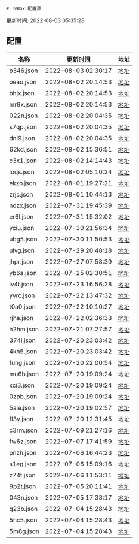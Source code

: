 
    # TvBox 配置源

  更新时间: 2022-08-03 05:35:28

  
## 配置

|   名称  | 更新时间  |地址  |
|  ----  | ----  |----  |
|  p346.json | 2022-08-03 02:30:17 |[地址](http://rfz5lpevu.hn-bkt.clouddn.com/tv/p346.json) |
|  oeao.json | 2022-08-02 20:14:53 |[地址](http://rfz5lpevu.hn-bkt.clouddn.com/tv/oeao.json) |
|  bhjx.json | 2022-08-02 20:14:53 |[地址](http://rfz5lpevu.hn-bkt.clouddn.com/tv/bhjx.json) |
|  mr9x.json | 2022-08-02 20:14:53 |[地址](http://rfz5lpevu.hn-bkt.clouddn.com/tv/mr9x.json) |
|  022n.json | 2022-08-02 20:04:35 |[地址](http://rfz5lpevu.hn-bkt.clouddn.com/tv/022n.json) |
|  s7qp.json | 2022-08-02 20:04:35 |[地址](http://rfz5lpevu.hn-bkt.clouddn.com/tv/s7qp.json) |
|  dni9.json | 2022-08-02 20:04:35 |[地址](http://rfz5lpevu.hn-bkt.clouddn.com/tv/dni9.json) |
|  62kd.json | 2022-08-02 15:36:51 |[地址](http://rfz5lpevu.hn-bkt.clouddn.com/tv/62kd.json) |
|  c3x1.json | 2022-08-02 14:14:43 |[地址](http://rfz5lpevu.hn-bkt.clouddn.com/tv/c3x1.json) |
|  ioqs.json | 2022-08-02 05:10:24 |[地址](http://rfz5lpevu.hn-bkt.clouddn.com/tv/ioqs.json) |
|  ekzo.json | 2022-08-01 19:27:21 |[地址](http://rfz5lpevu.hn-bkt.clouddn.com/tv/ekzo.json) |
|  zrjc.json | 2022-08-01 10:44:13 |[地址](http://rfz5lpevu.hn-bkt.clouddn.com/tv/zrjc.json) |
|  ndzx.json | 2022-07-31 19:45:39 |[地址](http://rfz5lpevu.hn-bkt.clouddn.com/tv/ndzx.json) |
|  er6l.json | 2022-07-31 15:32:02 |[地址](http://rfz5lpevu.hn-bkt.clouddn.com/tv/er6l.json) |
|  yciu.json | 2022-07-30 21:56:34 |[地址](http://rfz5lpevu.hn-bkt.clouddn.com/tv/yciu.json) |
|  ubg5.json | 2022-07-30 11:50:53 |[地址](http://rfz5lpevu.hn-bkt.clouddn.com/tv/ubg5.json) |
|  ulvg.json | 2022-07-29 20:48:18 |[地址](http://rfz5lpevu.hn-bkt.clouddn.com/tv/ulvg.json) |
|  jhpr.json | 2022-07-27 07:58:39 |[地址](http://rfz5lpevu.hn-bkt.clouddn.com/tv/jhpr.json) |
|  yb6a.json | 2022-07-25 02:30:51 |[地址](http://rfz5lpevu.hn-bkt.clouddn.com/tv/yb6a.json) |
|  iv4t.json | 2022-07-23 16:56:28 |[地址](http://rfz5lpevu.hn-bkt.clouddn.com/tv/iv4t.json) |
|  yvrc.json | 2022-07-22 13:47:32 |[地址](http://rfz5lpevu.hn-bkt.clouddn.com/tv/yvrc.json) |
|  t0a0.json | 2022-07-22 10:10:27 |[地址](http://rfz5lpevu.hn-bkt.clouddn.com/tv/t0a0.json) |
|  rjhe.json | 2022-07-22 02:36:33 |[地址](http://rfz5lpevu.hn-bkt.clouddn.com/tv/rjhe.json) |
|  h2hm.json | 2022-07-21 07:27:57 |[地址](http://rfz5lpevu.hn-bkt.clouddn.com/tv/h2hm.json) |
|  374i.json | 2022-07-20 23:03:42 |[地址](http://rfz5lpevu.hn-bkt.clouddn.com/tv/374i.json) |
|  4kh5.json | 2022-07-20 23:03:42 |[地址](http://rfz5lpevu.hn-bkt.clouddn.com/tv/4kh5.json) |
|  fuhg.json | 2022-07-20 22:00:54 |[地址](http://rfz5lpevu.hn-bkt.clouddn.com/tv/fuhg.json) |
|  mu6b.json | 2022-07-20 19:09:24 |[地址](http://rfz5lpevu.hn-bkt.clouddn.com/tv/mu6b.json) |
|  xci3.json | 2022-07-20 19:09:24 |[地址](http://rfz5lpevu.hn-bkt.clouddn.com/tv/xci3.json) |
|  0zpb.json | 2022-07-20 19:09:24 |[地址](http://rfz5lpevu.hn-bkt.clouddn.com/tv/0zpb.json) |
|  5aie.json | 2022-07-20 19:02:57 |[地址](http://rfz5lpevu.hn-bkt.clouddn.com/tv/5aie.json) |
|  fl3y.json | 2022-07-20 12:31:45 |[地址](http://rfz5lpevu.hn-bkt.clouddn.com/tv/fl3y.json) |
|  c3rm.json | 2022-07-09 21:27:16 |[地址](http://rfz5lpevu.hn-bkt.clouddn.com/tv/c3rm.json) |
|  fw6z.json | 2022-07-07 17:41:59 |[地址](http://rfz5lpevu.hn-bkt.clouddn.com/tv/fw6z.json) |
|  pnzh.json | 2022-07-06 16:44:23 |[地址](http://rfz5lpevu.hn-bkt.clouddn.com/tv/pnzh.json) |
|  s1eg.json | 2022-07-06 15:09:16 |[地址](http://rfz5lpevu.hn-bkt.clouddn.com/tv/s1eg.json) |
|  z74t.json | 2022-07-06 11:53:11 |[地址](http://rfz5lpevu.hn-bkt.clouddn.com/tv/z74t.json) |
|  9p2t.json | 2022-07-05 20:11:41 |[地址](http://rfz5lpevu.hn-bkt.clouddn.com/tv/9p2t.json) |
|  043n.json | 2022-07-05 17:33:17 |[地址](http://rfz5lpevu.hn-bkt.clouddn.com/tv/043n.json) |
|  q23b.json | 2022-07-04 15:28:43 |[地址](http://rfz5lpevu.hn-bkt.clouddn.com/tv/q23b.json) |
|  5hc5.json | 2022-07-04 15:28:43 |[地址](http://rfz5lpevu.hn-bkt.clouddn.com/tv/5hc5.json) |
|  5m8g.json | 2022-07-04 15:28:43 |[地址](http://rfz5lpevu.hn-bkt.clouddn.com/tv/5m8g.json) |
  
    
